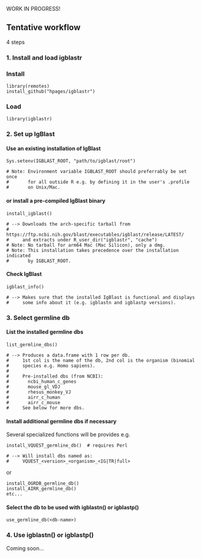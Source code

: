 WORK IN PROGRESS!


## Tentative workflow


4 steps



### 1. Install and load igblastr


### Install

    library(remotes)
    install_github("hpages/igblastr")


### Load

    library(igblastr)



### 2. Set up IgBlast


#### Use an existing installation of IgBlast

    Sys.setenv(IGBLAST_ROOT, "path/to/igblast/root")
    
    # Note: Environment variable IGBLAST_ROOT should preferrably be set once
    #       for all outside R e.g. by defining it in the user's .profile
    #       on Unix/Mac.


#### or install a pre-compiled IgBlast binary

    install_igblast()
    
    # --> Downloads the arch-specific tarball from
    #     https://ftp.ncbi.nih.gov/blast/executables/igblast/release/LATEST/
    #     and extracts under R_user_dir("igblastr", "cache")
    # Note: No tarball for arm64 Mac (Mac Silicon), only a dmg.
    # Note: This installation takes precedence over the installation indicated
    #       by IGBLAST_ROOT.


#### Check IgBlast

    igblast_info()
    
    # --> Makes sure that the installed IgBlast is functional and displays
    #     some info about it (e.g. igblastn and igblastp versions).



### 3. Select germline db

#### List the installed germline dbs

    list_germline_dbs()
    
    # --> Produces a data.frame with 1 row per db.
    #     1st col is the name of the db, 2nd col is the organism (binomial
    #     species e.g. Homo sapiens).
    #
    #     Pre-installed dbs (from NCBI):
    #       ncbi_human_c_genes
    #       mouse_gl_VDJ
    #       rhesus_monkey_VJ
    #       airr_c_human
    #       airr_c_mouse
    #     See below for more dbs.


#### Install additional germline dbs if necessary

Several specialized functions will be provides e.g.

    install_VQUEST_germline_db()  # requires Perl
    
    # --> Will install dbs named as:
    #     VQUEST_<version>_<organism>_<IG|TR|full>

or

    install_OGRDB_germline_db()
    install_AIRR_germline_db()
    etc...


#### Select the db to be used with igblastn() or igblastp()

    use_germline_db(<db-name>)



### 4. Use igblastn() or igblastp()

   
Coming soon...


